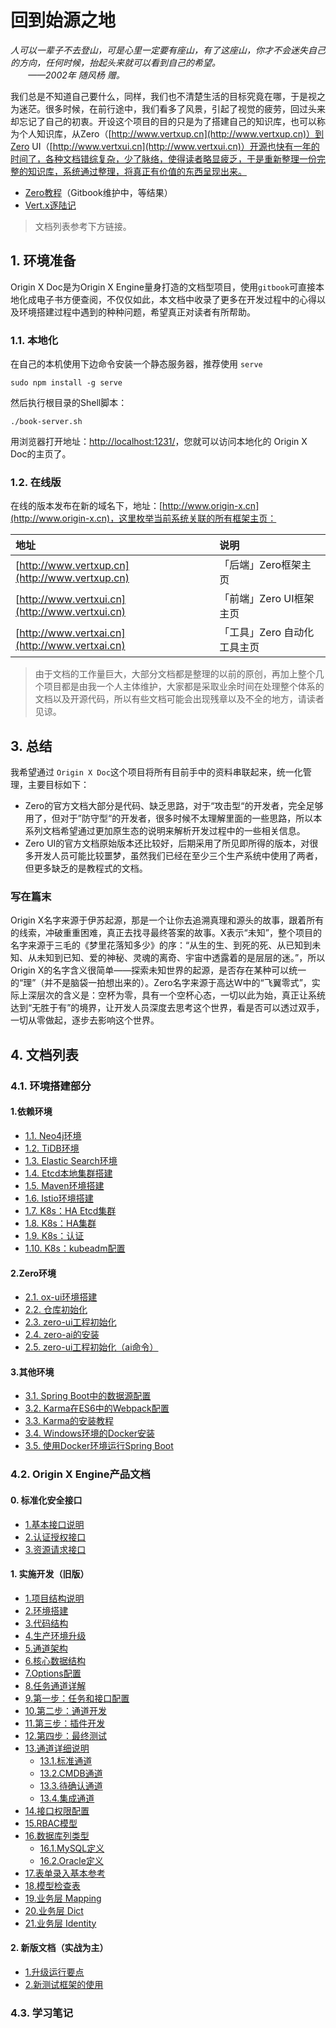 # 回到始源之地

*人可以一辈子不去登山，可是心里一定要有座山，有了这座山，你才不会迷失自己的方向，任何时候，抬起头来就可以看到自己的希望。  
　　——2002年 随风杨 赠。*

我们总是不知道自己要什么，同样，我们也不清楚生活的目标究竟在哪，于是视之为迷茫。很多时候，在前行途中，我们看多了风景，引起了视觉的疲劳，回过头来却忘记了自己的初衷。开设这个项目的目的只是为了搭建自己的知识库，也可以称为个人知识库，从Zero（[http://www.vertxup.cn](http://www.vertxup.cn)）到Zero UI（[http://www.vertxui.cn](http://www.vertxui.cn)）开源也快有一年的时间了，各种文档错综复杂，少了脉络，使得读者略显疲乏，于是重新整理一份完整的知识库，系统通过整理，将真正有价值的东西呈现出来。

* [Zero教程](https://lang-yu.gitbook.io/zero/)（Gitbook维护中，等结果）
* [Vert.x逐陆记](https://lang-yu.gitbook.io/vert.x/)

> 文档列表参考下方链接。

## 1. 环境准备

Origin X Doc是为Origin X Engine量身打造的文档型项目，使用`gitbook`可直接本地化成电子书方便查阅，不仅仅如此，本文档中收录了更多在开发过程中的心得以及环境搭建过程中遇到的种种问题，希望真正对读者有所帮助。

### 1.1. 本地化

在自己的本机使用下边命令安装一个静态服务器，推荐使用 `serve`

```shell
sudo npm install -g serve
```

然后执行根目录的Shell脚本：

```shell
./book-server.sh
```

用浏览器打开地址：[http://localhost:1231/](http://localhost:1231/)，您就可以访问本地化的 Origin X Doc的主页了。

### 1.2. 在线版

在线的版本发布在新的域名下，地址：[http://www.origin-x.cn](http://www.origin-x.cn)，这里枚举当前系统关联的所有框架主页：

| 地址 | 说明 |
| :--- | :--- |
| [http://www.vertxup.cn](http://www.vertxup.cn) | 「后端」Zero框架主页 |
| [http://www.vertxui.cn](http://www.vertxui.cn) | 「前端」Zero UI框架主页 |
| [http://www.vertxai.cn](http://www.vertxai.cn) | 「工具」Zero 自动化工具主页 

> 由于文档的工作量巨大，大部分文档都是整理的以前的原创，再加上整个几个项目都是由我一个人主体维护，大家都是采取业余时间在处理整个体系的文档以及开源代码，所以有些文档可能会出现残章以及不全的地方，请读者见谅。

## 3. 总结

我希望通过 `Origin X Doc`这个项目将所有目前手中的资料串联起来，统一化管理，主要目标如下：

* Zero的官方文档大部分是代码、缺乏思路，对于“攻击型“的开发者，完全足够用了，但对于”防守型“的开发者，很多时候不太理解里面的一些思路，所以本系列文档希望通过更加原生态的说明来解析开发过程中的一些相关信息。
* Zero UI的官方文档原始版本还比较好，后期采用了所见即所得的版本，对很多开发人员可能比较噩梦，虽然我们已经在至少三个生产系统中使用了两者，但更多缺乏的是教程式的文档。

### 写在篇末

Origin X名字来源于伊苏起源，那是一个让你去追溯真理和源头的故事，跟着所有的线索，冲破重重困难，真正去找寻最终答案的故事。X表示“未知”，整个项目的名字来源于三毛的《梦里花落知多少》的序：“从生的生、到死的死、从已知到未知、从未知到已知、爱的神秘、灵魂的离奇、宇宙中透露着的是层层的迷。”，所以Origin X的名字含义很简单——探索未知世界的起源，是否存在某种可以统一的“理”（并不是脑袋一拍想出来的）。Zero名字来源于高达W中的“飞翼零式”，实际上深层次的含义是：空杯为零，具有一个空杯心态，一切以此为始，真正让系统达到“无胜于有”的境界，让开发人员深度去思考这个世界，看是否可以透过双手，一切从零做起，逐步去影响这个世界。

## 4. 文档列表

### 4.1. 环境搭建部分

#### 1.依赖环境

* [1.1. Neo4j环境](/environment/environment-dependency/001.neo4j.md)
* [1.2. TiDB环境](/environment/environment-dependency/002.tidb.md)
* [1.3. Elastic Search环境](/environment/environment-dependency/003.es.md)
* [1.4. Etcd本地集群搭建](/environment/environment-dependency/004.etcd.md)
* [1.5. Maven环境搭建](/environment/environment-dependency/005.maven.md)
* [1.6. Istio环境搭建](/environment/environment-dependency/006.istio.md)
* [1.7. K8s：HA Etcd集群](/environment/environment-dependency/007.etcd-ha.md)
* [1.8. K8s：HA集群](/environment/environment-dependency/008.k8s.md)
* [1.9. K8s：认证](/environment/environment-dependency/009.k8s-token.md)
* [1.10. K8s：kubeadm配置](/environment/environment-dependency/010.k8s-kubeadm.md)

#### 2.Zero环境

* [2.1. ox-ui环境搭建](/environment/environment-zero/001.ox-ui.md)
* [2.2. 仓库初始化](/environment/environment-zero/002.initialize.md)
* [2.3. zero-ui工程初始化](/environment/environment-zero/003.zero-ui.md)
* [2.4. zero-ai的安装](/environment/environment-zero/004.zero-ai.md)
* [2.5. zero-ui工程初始化（ai命令）](/environment/environment-zero/005.ai-initialize.md)

#### 3.其他环境

* [3.1. Spring Boot中的数据源配置](/environment/environment-thirdpart/001.spring-boot-ds.md)
* [3.2. Karma在ES6中的Webpack配置](/environment/environment-thirdpart/002.karma-es-webpack.md)
* [3.3. Karma的安装教程](/environment/environment-thirdpart/003.karma-installing.md)
* [3.4. Windows环境的Docker安装](/environment/environment-thirdpart/004.docker-windows.md)
* [3.5. 使用Docker环境运行Spring Boot](/environment/environment-thirdpart/005.docker-spring-boot.md)

### 4.2. Origin X Engine产品文档

#### 0. 标准化安全接口

* [1.基本接口说明](/origin-x-engine/3.ox-interface/oi-001-ji-ben-jie-kou-shuo-ming.md)
* [2.认证授权接口](/origin-x-engine/3.ox-interface/oi-002-ren-zheng-shou-quan.md)
* [3.资源请求接口](/origin-x-engine/3.ox-interface/oi-003-zi-yuan-qing-qiu-chu-shi-hua.md)

#### 1. 实施开发（旧版）

* [1.项目结构说明](/origin-x-engine/1.ox-delivery-guide/ox-001-structure-project.md)
* [2.环境搭建](/origin-x-engine/1.ox-delivery-guide/ox-002-environment-backend.md)
* [3.代码结构](/origin-x-engine/1.ox-delivery-guide/ox-003-structure-code.md)
* [4.生产环境升级](/origin-x-engine/1.ox-delivery-guide/ox-004-environment-production.md)
* [5.通道架构](/origin-x-engine/1.ox-delivery-guide/ox-005-structure-channel.md)
* [6.核心数据结构](/origin-x-engine/1.ox-delivery-guide/ox-006-structure-data.md)
* [7.Options配置](/origin-x-engine/1.ox-delivery-guide/ox-007-delivery-options.md)
* [8.任务通道详解](/origin-x-engine/1.ox-delivery-guide/ox-009-channel-task.md)
* [9.第一步：任务和接口配置](/origin-x-engine/1.ox-delivery-guide/ox-009-step1-configuration.md)
* [10.第二步：通道开发](/origin-x-engine/1.ox-delivery-guide/ox-010-step2-channel.md)
* [11.第三步：插件开发](/origin-x-engine/1.ox-delivery-guide/ox-011-step3-plugin.md)
* [12.第四步：最终测试](/origin-x-engine/1.ox-delivery-guide/ox-012-step4-testing.md)
* [13.通道详细说明](/origin-x-engine/1.ox-delivery-guide/ox-013-index.md)
    * [13.1.标准通道](/origin-x-engine/1.ox-delivery-guide/ox-013-channel-standard.md)
    * [13.2.CMDB通道](/origin-x-engine/1.ox-delivery-guide/ox-013-channel-cmdb.md)
    * [13.3.待确认通道](/origin-x-engine/1.ox-delivery-guide/ox-013-channel-confirm.md)
    * [13.4.集成通道](/origin-x-engine/1.ox-delivery-guide/ox-013-channel-integration.md)
* [14.接口权限配置](/origin-x-engine/4.ox-authorization/os-001-authorization.md)
* [15.RBAC模型](/origin-x-engine/4.ox-authorization/os-002-rbac.md)
* [16.数据库列类型](/origin-x-engine/2.ox-modeling/om-001-column-type.md)
    * [16.1.MySQL定义](/origin-x-engine/2.ox-modeling/om-001-database/om-001-1-mysql.md)
    * [16.2.Oracle定义](/origin-x-engine/2.ox-modeling/om-001-database/om-001-2-oracle.md)
* [17.表单录入基本参考](/origin-x-engine/2.ox-modeling/om-002-form-field.md)
* [18.模型检查表](/origin-x-engine/2.ox-modeling/om-003-model-checking.md)
* [19.业务层 Mapping](/origin-x-engine/3.ox-interface/oi-004-ye-wu-ceng-mapping-pei-zhi-shuo-ming.md)
* [20.业务层 Dict](/origin-x-engine/3.ox-interface/oi-005-ye-wu-ceng-dict.md)
* [21.业务层 Identity](/origin-x-engine/3.ox-interface/oi-006-ye-wu-ceng-identity.md)

#### 2. 新版文档（实战为主）

* [1.升级运行要点](/origin-x-engine/5.ox-document/001-ucmdb.md)
* [2.新测试框架的使用](/origin-x-engine/5.ox-document/002-unit-testing.md)

### 4.3. 学习笔记